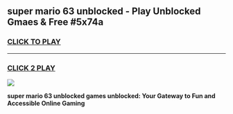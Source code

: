 
## super mario 63 unblocked - Play Unblocked Gmaes & Free #5x74a
<h3>
<a href="https://news.freeplayer.one?title=super_mario_63_unblocked&ref=03M">CLICK TO PLAY</a></h3>
<hr>

<h3>
<a href="https://news.freeplayer.one?title=super_mario_63_unblocked&ref=03M">CLICK 2 PLAY</a>
  
</h3>

<a href="https://news.freeplayer.one?title=super_mario_63_unblocked&ref=03M"><img src="https://clearcache.store/games.png"></a>


**super mario 63 unblocked games unblocked: Your Gateway to Fun and Accessible Online Gaming**
